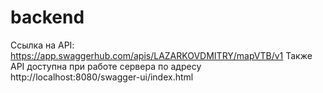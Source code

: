 # backend

Ссылка на API: https://app.swaggerhub.com/apis/LAZARKOVDMITRY/mapVTB/v1
Также API доступна при работе сервера по адресу http://localhost:8080/swagger-ui/index.html
